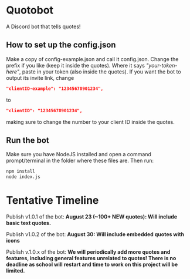 # Quotobot
A Discord bot that tells quotes!

## How to set up the config.json
Make a copy of config-example.json and call it config.json. Change the prefix if you like (keep it inside the quotes). Where it says *"your-token-here"*, paste in your token (also inside the quotes). If you want the bot to output its invite link, change
```json
"clientID-example": "12345678901234",
```
to
```json
"clientID": "12345678901234",
```
making sure to change the number to your client ID inside the quotes.
## Run the bot
Make sure you have NodeJS installed and open a command prompt/terminal in the folder where these files are. Then run:
```bash
npm install
node index.js
```

# Tentative Timeline
Publish v1.0.1 of the bot: **August 23 (~100+ NEW quotes): Will include basic text quotes.**

Publish v1.0.2 of the bot: **August 30: Will include embedded quotes with icons**

Publish v.1.0.x of the bot: **We will periodically add more quotes and features, including general features unrelated to quotes! There is no deadline as school will restart and time to work on this project will be limited.**
